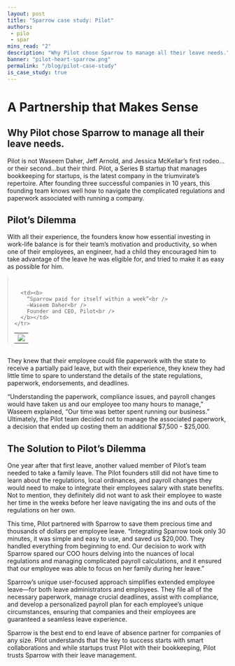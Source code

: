 ```yaml
---
layout: post
title: "Sparrow case study: Pilot"
authors:
 - pilo
 - spar
mins_read: "2"
description: "Why Pilot chose Sparrow to manage all their leave needs."
banner: "pilot-heart-sparrow.png"
permalink: "/blog/pilot-case-study"
is_case_study: true
---
```


# A Partnership that Makes Sense
## Why Pilot chose Sparrow to manage all their leave needs.

Pilot is not Waseem Daher, Jeff Arnold, and Jessica McKellar’s first rodeo…or their second…but their third. Pilot, a Series B startup that manages bookkeeping for startups, is the latest company in the triumvirate’s repertoire. After founding three successful companies in 10 years, this founding team knows well how to navigate the complicated regulations and paperwork associated with running a company.


## Pilot’s Dilemma

With all their experience, the founders know how essential investing in work-life balance is for  their team’s motivation and productivity, so when one of their employees, an engineer, had a child they encouraged him to take advantage of the leave he was eligible for, and tried to make it as easy as possible for him.

<blockquote style="margin:auto;"><br />
  <table style="margin:auto;">
    <tr>
      <td>
        <div class="blog-post-author">
          <img class="top" src="/assets/images/faces/{{ site.data.people['wasd'].face }}">
        </div>
      </td>

      <td><b>
        “Sparrow paid for itself within a week”<br />
        —Waseem Daher<br />
        Founder and CEO, Pilot<br />
      </b></td>
    </tr>
  </table>
</blockquote><br />

They knew that their employee could file paperwork with the state to receive a partially paid leave, but with their experience, they knew they had little time to spare to understand the  details of the state regulations, paperwork, endorsements, and deadlines.

“Understanding the paperwork, compliance issues, and payroll changes would have taken us and our employee too many hours to manage,” Waseem explained, “Our time was better spent running our business.” Ultimately, the Pilot team decided not to manage the associated paperwork, a decision that ended up costing them an additional $7,500 - $25,000.

## The Solution to Pilot’s Dilemma

One year after that first leave, another valued member of Pilot’s team needed to take a family leave. The Pilot founders still did not have time to learn about the regulations, local ordinances, and payroll changes they would need to make to integrate their employees salary with state benefits. Not to mention, they definitely did not want to ask their employee to waste her time in the weeks before her leave navigating the ins and outs of the regulations on her own.

This time, Pilot partnered with Sparrow to save them precious time and thousands of dollars per employee leave. “Integrating Sparrow took only 30 minutes, it was simple and easy to use, and saved us $20,000. They handled everything from beginning to end. Our decision to work with Sparrow spared our COO hours delving into the nuances of local regulations and managing complicated payroll calculations, and it ensured that our employee was able to focus on her family during her leave.”

Sparrow’s unique user-focused approach simplifies extended employee leave—for both leave administrators and employees. They file all of the necessary paperwork, manage crucial deadlines, assist with compliance, and develop a personalized payroll plan for each employee’s unique circumstances, ensuring that companies and their employees are guaranteed a seamless leave experience.

Sparrow is the best end to end leave of absence partner for companies of any size. Pilot understands that the key to success starts with smart collaborations and while startups trust Pilot with their bookkeeping, Pilot trusts Sparrow with their leave management.
